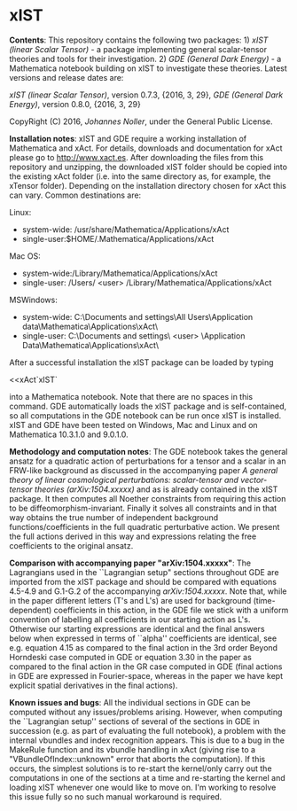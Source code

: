 # xIST 

**Contents**: This repository contains the following two packages: 1) *xIST (linear Scalar Tensor)* - a package implementing general scalar-tensor theories and tools for their investigation. 2) *GDE (General Dark Energy)* - a Mathematica notebook building on xIST to investigate these theories. Latest versions and release dates are:

*xIST (linear Scalar Tensor)*, version 0.7.3, {2016, 3, 29}, 
*GDE (General Dark Energy)*, version 0.8.0, {2016, 3, 29} 

CopyRight (C) 2016, *Johannes Noller*, under the General Public License. 


**Installation notes**: xIST and GDE require a working installation of Mathematica and xAct. For details, downloads and documentation for xAct please go to http://www.xact.es. After downloading the files from this repository and unzipping, the downloaded xIST folder should be copied into the existing xAct folder (i.e. into the same directory as, for example, the xTensor folder). Depending on the installation directory chosen for xAct this can vary. Common destinations are:

Linux:
   - system-wide: /usr/share/Mathematica/Applications/xAct
   - single-user:$HOME/.Mathematica/Applications/xAct

Mac OS:
   - system-wide:/Library/Mathematica/Applications/xAct
   - single-user: /Users/ \<user> /Library/Mathematica/Applications/xAct

MSWindows:
   - system-wide: C:\Documents and settings\All Users\Application data\Mathematica\Applications\xAct\
   - single-user: C:\Documents and settings\ \<user> \Application Data\Mathematica\Applications\xAct\
   
After a successful installation the xIST package can be loaded by typing

<<xAct\`xIST\`

into a Mathematica notebook. Note that there are no spaces in this command. GDE automatically loads the xIST package and is self-contained, so all computations in the GDE notebook can be run once xIST is installed. xIST and GDE have been tested on Windows, Mac and Linux and on Mathematica 10.3.1.0 and 9.0.1.0. 


**Methodology and computation notes**: The GDE notebook takes the general ansatz for a quadratic action of perturbations for a tensor and a scalar in an FRW-like background as discussed in the accompanying paper *A general theory of linear cosmological
perturbations: scalar-tensor and vector-tensor theories (arXiv:1504.xxxxx)* and as is already contained in the xIST package. It then computes all Noether constraints from requiring this action to be diffeomorphism-invariant. Finally it solves all constraints and in that way obtains the true number of independent background functions/coefficients in the full quadratic perturbative action. We present the full actions derived in this way and expressions relating the free coefficients to the original ansatz.


**Comparison with accompanying paper "arXiv:1504.xxxxx"**: The Lagrangians used in the \`\`Lagrangian setup" sections throughout GDE are imported from the xIST package and should be compared with equations 4.5-4.9 and G.1-G.2 of the accompanying *arXiv:1504.xxxxx*. Note that, while in the paper different letters (T's and L's) are used for background (time-dependent) coefficients in this action, in the GDE file we stick with a uniform convention of labelling all coefficients in our starting action as L's. Otherwise our starting expressions are identical and the final answers below when expressed in terms of ``alpha'' coefficients are identical, see e.g. equation 4.15 as compared to the final action in the 3rd order Beyond Horndeski case computed in GDE or equation 3.30 in the paper as compared to the final action in the GR case computed in GDE (final actions in GDE are expressed in Fourier-space, whereas in the paper we have kept explicit spatial derivatives in the final actions).


**Known issues and bugs**: All the individual sections in GDE can be computed without any issues/problems arising. However, when computing the \`\`Lagrangian setup'' sections of several of the sections in GDE in succession (e.g. as part of evaluating the full notebook), a problem with the internal vbundles and index recognition appears. This is due to a bug in the MakeRule function and its vbundle handling in xAct (giving rise to a "VBundleOfIndex::unknown" error that aborts the computation). If this occurs, the simplest solutions is to re-start the kernel/only carry out the computations in one of the sections at a time and re-starting the kernel and loading xIST whenever one would like to move on. I'm working to resolve this issue fully so no such manual workaround is required. 
